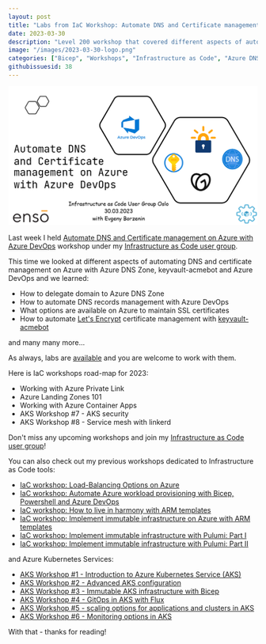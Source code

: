 ```yaml
---
layout: post
title: "Labs from IaC Workshop: Automate DNS and Certificate management on Azure with Azure DevOps"
date: 2023-03-30
description: "Level 200 workshop that covered different aspects of automating DNS and certificate management on Azure with Azure DNS Zone, keyvault-acmebot and Azure DevOps."
image: "/images/2023-03-30-logo.png"
categories: ["Bicep", "Workshops", "Infrastructure as Code", "Azure DNS Zone", "Azure App Services", "Azure KeyVault", "PowerShell", "Azure DevOps"]
githubissuesid: 38
---
```


![logo](/images/2023-03-30-logo.png)

Last week I held [Automate DNS and Certificate management on Azure with Azure DevOps](https://www.meetup.com/infrastructure-as-code-user-group-oslo/events/291966072) workshop under my [Infrastructure as Code user group](https://www.meetup.com/Infrastructure-As-Code-User-Group-Oslo).

This time we looked at different aspects of automating DNS and certificate management on Azure with Azure DNS Zone, keyvault-acmebot and Azure DevOps and we learned:

- How to delegate domain to Azure DNS Zone
- How to automate DNS records management with Azure DevOps
- What options are available on Azure to maintain SSL certificates
- How to automate [Let's Encrypt](https://letsencrypt.org/) certificate management with [keyvault-acmebot](https://github.com/shibayan/keyvault-acmebot)

and many many more...

As always, labs are [available](https://github.com/evgenyb/iac-workshops/tree/main/dns-and-ssl-management-on-azure-with-ado) and you are welcome to work with them.

Here is IaC workshops road-map for 2023:

- Working with Azure Private Link
- Azure Landing Zones 101
- Working with Azure Container Apps
- AKS Workshop #7 - AKS security
- AKS Workshop #8 - Service mesh with linkerd

Don't miss any upcoming workshops and join my [Infrastructure as Code user group](https://www.meetup.com/Infrastructure-As-Code-User-Group-Oslo)!

You can also check out my previous workshops dedicated to Infrastructure as Code tools:

- [IaC workshop: Load-Balancing Options on Azure](https://borzenin.com/azure-load-balancing-options-workshop-labs/)
- [IaC workshop: Automate Azure workload provisioning with Bicep, Powershell and Azure DevOps](https://borzenin.com/iac-with-azure-devops-workshop-labs/)
- [IaC workshop: How to live in harmony with ARM templates](https://borzenin.com/iac-ws1-labs/)
- [IaC workshop: Implement immutable infrastructure on Azure with ARM templates](https://borzenin.com/iac-ws2-labs/)
- [IaC workshop: Implement immutable infrastructure with Pulumi: Part I](https://borzenin.com/iac-ws3-labs/)
- [IaC workshop: Implement immutable infrastructure with Pulumi: Part II](https://borzenin.com/iac-ws4-labs/)

and Azure Kubernetes Services:

- [AKS Workshop #1 - Introduction to Azure Kubernetes Service (AKS)](https://borzenin.com/azure-kubernetes-service-aks-workshop-1-labs/)
- [AKS Workshop #2 - Advanced AKS configuration](https://borzenin.com/azure-kubernetes-service-aks-workshop-2-labs/)
- [AKS Workshop #3 - Immutable AKS infrastructure with Bicep](https://borzenin.com/azure-kubernetes-service-aks-workshop-3-labs/)
- [AKS Workshop #4 - GitOps in AKS with Flux](https://borzenin.com/azure-kubernetes-service-aks-workshop-4-labs/)
- [AKS Workshop #5 - scaling options for applications and clusters in AKS](https://borzenin.com/azure-kubernetes-service-aks-workshop-5-labs/)
- [AKS Workshop #6 - Monitoring options in AKS](https://borzenin.com/azure-aks-workshop-6-monitoring-options-aks-labs/)

With that - thanks for reading!
